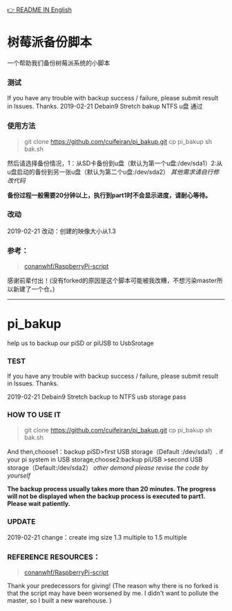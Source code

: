 [👉 README IN English](#pi_bakup)
# 树莓派备份脚本
一个帮助我们备份树莓派系统的小脚本
### 测试
If you have any trouble with backup success / failure, please submit result in Issues. Thanks.
2019-02-21 Debain9 Stretch bakup NTFS u盘 通过

### 使用方法
> git clone https://github.com/cuifeiran/pi_bakup.git 
> cp pi_bakup
> sh bak.sh 

然后请选择备份情况，1：从SD卡备份到u盘（默认为第一个u盘:/dev/sda1）2:从u盘启动的备份到另一张u盘（默认为第二个u盘:/dev/sda2）
*其他需求请自行修改代码*

**备份过程一般需要20分钟以上，执行到part1时不会显示进度，请耐心等待。**

### 改动
2019-02-21 改动：创建的映像大小从1.3


### 参考： 
>[conanwhf/RaspberryPi-script](https://github.com/cuifeiran/RaspberryPi-script/blob/master/rpi-backup.sh)

感谢前辈付出！(没有forked的原因是这个脚本可能被我改糟，不想污染master所以新建了一个仓。)


***
# pi_bakup
help us to backup our piSD or piUSB to UsbSrotage

### TEST
If you have any trouble with backup success / failure, please submit result in Issues. Thanks.

2019-02-21 Debain9 Stretch backup to NTFS usb storage pass

### HOW TO USE IT
> git clone https://github.com/cuifeiran/pi_bakup.git 
> cp pi_bakup
> sh bak.sh 

And then,choose1：backup piSD>first USB storage（Default :/dev/sda1）. if your pi system in USB storage,choose2:backup piUSB >second USB storage（Default:/dev/sda2）
*other demand please revise the code by yourself*

**The backup process usually takes more than 20 minutes. The progress will not be displayed when the backup process is executed to part1. Please wait patiently.**

### UPDATE
2019-02-21 change：create img size 1.3 multiple to 1.5 multiple


### REFERENCE RESOURCES： 
>[conanwhf/RaspberryPi-script](https://github.com/cuifeiran/RaspberryPi-script/blob/master/rpi-backup.sh)

Thank your predecessors for giving! (The reason why there is no forked is that the script may have been worsened by me. I didn't want to pollute the master, so I built a new warehouse. )
